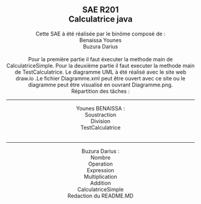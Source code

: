 <div align="center">
<h2>SAE R201 </br>
Calculatrice java</h2>

Cette SAE à été réalisée par le binôme composé de : </br>
Benaissa Younes</br>
Buzura Darius</br>
</br>
Pour la première partie il faut éxecuter la methode main de CalculatriceSimple.
Pour la deuxième partie il faut executer la methode main de TestCalculatrice.
Le diagramme UML à été réalisé avec le site web draw.io .Le fichier Diagramme.xml peut être ouvert avec ce site ou 
le diagramme peut être visualisé en ouvrant Diagramme.png.</br>
Répartition des tâches :</br>
<hr>

Younes BENAISSA :</br>
Soustraction</br>
Division</br>
TestCalculatrice</br>
</br>
<hr>
Buzura Darius :</br>
Nombre</br>
Operation</br>
Expression</br>
Multiplication</br>
Addition</br>
CalculatriceSimple</br>
Redaction du README.MD</br>
</div>
